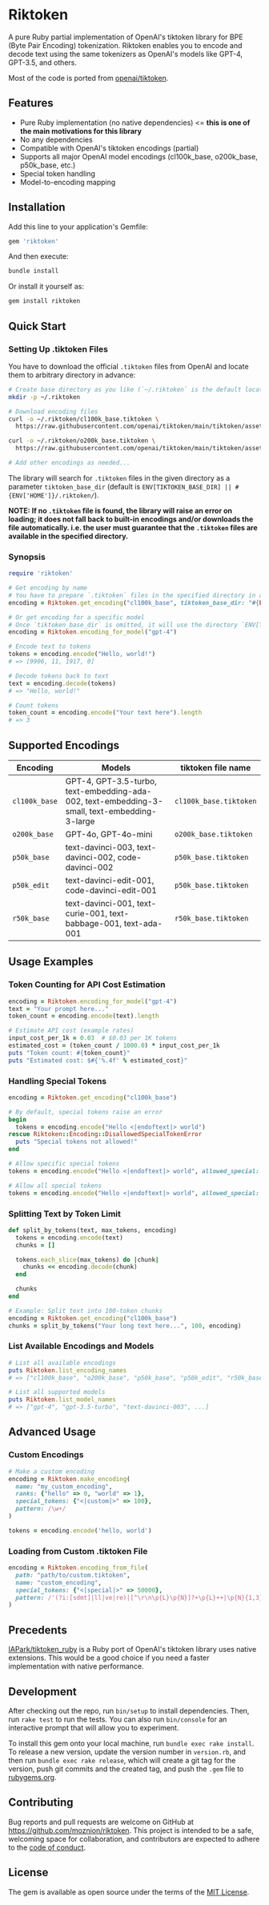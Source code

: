 # Riktoken

A pure Ruby partial implementation of OpenAI's tiktoken library for BPE (Byte Pair Encoding) tokenization. Riktoken enables you to encode and decode text using the same tokenizers as OpenAI's models like GPT-4, GPT-3.5, and others.

Most of the code is ported from [openai/tiktoken](https://github.com/openai/tiktoken).

## Features

- Pure Ruby implementation (no native dependencies) <= **this is one of the main motivations for this library**
- No any dependencies
- Compatible with OpenAI's tiktoken encodings (partial)
- Supports all major OpenAI model encodings (cl100k_base, o200k_base, p50k_base, etc.)
- Special token handling
- Model-to-encoding mapping

## Installation

Add this line to your application's Gemfile:

```ruby
gem 'riktoken'
```

And then execute:

```bash
bundle install
```

Or install it yourself as:

```bash
gem install riktoken
```

## Quick Start

### Setting Up .tiktoken Files

You have to download the official `.tiktoken` files from OpenAI and locate them to arbitrary directory in advance:

```bash
# Create base directory as you like (`~/.riktoken` is the default location)
mkdir -p ~/.riktoken

# Download encoding files
curl -o ~/.riktoken/cl100k_base.tiktoken \
  https://raw.githubusercontent.com/openai/tiktoken/main/tiktoken/assets/cl100k_base.tiktoken

curl -o ~/.riktoken/o200k_base.tiktoken \
  https://raw.githubusercontent.com/openai/tiktoken/main/tiktoken/assets/o200k_base.tiktoken

# Add other encodings as needed...
```

The library will search for `.tiktoken` files in the given directory as a parameter `tiktoken_base_dir` (default is `ENV[TIKTOKEN_BASE_DIR] || #{ENV['HOME']}/.riktoken/`).

**NOTE: If no `.tiktoken` file is found, the library will raise an error on loading; it does not fall back to built-in encodings and/or downloads the file automatically. i.e. the user must guarantee that the `.tiktoken` files are available in the specified directory.**

### Synopsis

```ruby
require 'riktoken'

# Get encoding by name
# You have to prepare `.tiktoken` files in the specified directory in advance.
encoding = Riktoken.get_encoding("cl100k_base", tiktoken_base_dir: "#{ENV['HOME']}/.riktoken")

# Or get encoding for a specific model
# Once `tiktoken_base_dir` is omitted, it will use the directory `ENV[TIKTOKEN_BASE_DIR] || #{ENV['HOME']}/.riktoken/` as default.
encoding = Riktoken.encoding_for_model("gpt-4")

# Encode text to tokens
tokens = encoding.encode("Hello, world!")
# => [9906, 11, 1917, 0]

# Decode tokens back to text
text = encoding.decode(tokens)
# => "Hello, world!"

# Count tokens
token_count = encoding.encode("Your text here").length
# => 3
```

## Supported Encodings

| Encoding | Models | tiktoken file name     |
|----------|--------|------------------------|
| `cl100k_base` | GPT-4, GPT-3.5-turbo, text-embedding-ada-002, text-embedding-3-small, text-embedding-3-large | `cl100k_base.tiktoken` |
| `o200k_base` | GPT-4o, GPT-4o-mini | `o200k_base.tiktoken` |
| `p50k_base` | text-davinci-003, text-davinci-002, code-davinci-002 | `p50k_base.tiktoken` |
| `p50k_edit` | text-davinci-edit-001, code-davinci-edit-001 | `p50k_base.tiktoken` |
| `r50k_base` | text-davinci-001, text-curie-001, text-babbage-001, text-ada-001 | `r50k_base.tiktoken` |

## Usage Examples

### Token Counting for API Cost Estimation

```ruby
encoding = Riktoken.encoding_for_model("gpt-4")
text = "Your prompt here..."
token_count = encoding.encode(text).length

# Estimate API cost (example rates)
input_cost_per_1k = 0.03  # $0.03 per 1K tokens
estimated_cost = (token_count / 1000.0) * input_cost_per_1k
puts "Token count: #{token_count}"
puts "Estimated cost: $#{'%.4f' % estimated_cost}"
```

### Handling Special Tokens

```ruby
encoding = Riktoken.get_encoding("cl100k_base")

# By default, special tokens raise an error
begin
  tokens = encoding.encode("Hello <|endoftext|> world")
rescue Riktoken::Encoding::DisallowedSpecialTokenError
  puts "Special tokens not allowed!"
end

# Allow specific special tokens
tokens = encoding.encode("Hello <|endoftext|> world", allowed_special: ["<|endoftext|>"])

# Allow all special tokens
tokens = encoding.encode("Hello <|endoftext|> world", allowed_special: "all")
```

### Splitting Text by Token Limit

```ruby
def split_by_tokens(text, max_tokens, encoding)
  tokens = encoding.encode(text)
  chunks = []

  tokens.each_slice(max_tokens) do |chunk|
    chunks << encoding.decode(chunk)
  end

  chunks
end

# Example: Split text into 100-token chunks
encoding = Riktoken.get_encoding("cl100k_base")
chunks = split_by_tokens("Your long text here...", 100, encoding)
```

### List Available Encodings and Models

```ruby
# List all available encodings
puts Riktoken.list_encoding_names
# => ["cl100k_base", "o200k_base", "p50k_base", "p50k_edit", "r50k_base"]

# List all supported models
puts Riktoken.list_model_names
# => ["gpt-4", "gpt-3.5-turbo", "text-davinci-003", ...]
```

## Advanced Usage

### Custom Encodings

```ruby
# Make a custom encoding
encoding = Riktoken.make_encoding(
  name: "my_custom_encoding",
  ranks: {"hello" => 0, "world" => 1},
  special_tokens: {"<|custom|>" => 100},
  pattern: /\w+/
)

tokens = encoding.encode('hello, world')
```

### Loading from Custom .tiktoken File

```ruby
encoding = Riktoken.encoding_from_file(
  path: "path/to/custom.tiktoken",
  name: "custom_encoding",
  special_tokens: {"<|special|>" => 50000},
  pattern: /'(?i:[sdmt]|ll|ve|re)|[^\r\n\p{L}\p{N}]?+\p{L}++|\p{N}{1,3}+| ?[^\s\p{L}\p{N}]++[\r\n]*+|\s++$|\s*[\r\n]|\s+(?!\S)|\s/
)
```

## Precedents

[IAPark/tiktoken_ruby](https://github.com/IAPark/tiktoken_ruby) is a Ruby port of OpenAI's tiktoken library uses native extensions.
This would be a good choice if you need a faster implementation with native performance.

## Development

After checking out the repo, run `bin/setup` to install dependencies. Then, run `rake test` to run the tests. You can also run `bin/console` for an interactive prompt that will allow you to experiment.

To install this gem onto your local machine, run `bundle exec rake install`. To release a new version, update the version number in `version.rb`, and then run `bundle exec rake release`, which will create a git tag for the version, push git commits and the created tag, and push the `.gem` file to [rubygems.org](https://rubygems.org).

## Contributing

Bug reports and pull requests are welcome on GitHub at https://github.com/moznion/riktoken. This project is intended to be a safe, welcoming space for collaboration, and contributors are expected to adhere to the [code of conduct](https://github.com/moznion/riktoken/blob/main/CODE_OF_CONDUCT.md).

## License

The gem is available as open source under the terms of the [MIT License](https://opensource.org/licenses/MIT).


